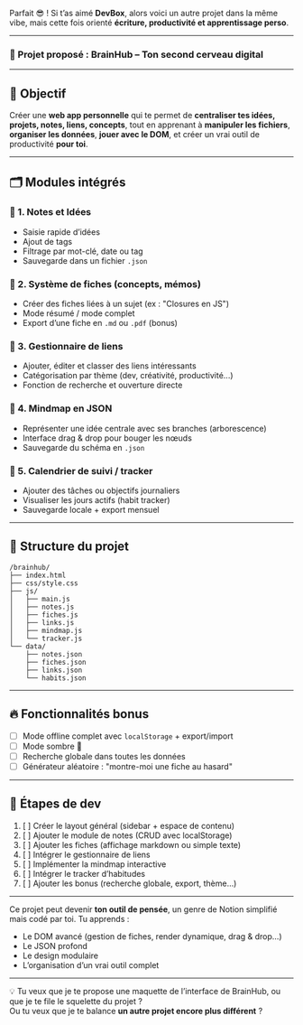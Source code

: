 Parfait 😎 ! Si t’as aimé **DevBox**, alors voici un autre projet dans la même vibe, mais cette fois orienté **écriture, productivité et apprentissage perso**.

---

### 🧠 Projet proposé : **BrainHub – Ton second cerveau digital**

---

## 🎯 Objectif
Créer une **web app personnelle** qui te permet de **centraliser tes idées, projets, notes, liens, concepts**, tout en apprenant à **manipuler les fichiers**, **organiser les données**, **jouer avec le DOM**, et créer un vrai outil de productivité **pour toi**.

---

## 🗂️ Modules intégrés

### 📓 1. **Notes et Idées**
- Saisie rapide d’idées
- Ajout de tags
- Filtrage par mot-clé, date ou tag
- Sauvegarde dans un fichier `.json`

### 🧱 2. **Système de fiches (concepts, mémos)**
- Créer des fiches liées à un sujet (ex : "Closures en JS")
- Mode résumé / mode complet
- Export d’une fiche en `.md` ou `.pdf` (bonus)

### 🔗 3. **Gestionnaire de liens**
- Ajouter, éditer et classer des liens intéressants
- Catégorisation par thème (dev, créativité, productivité...)
- Fonction de recherche et ouverture directe

### 🧠 4. **Mindmap en JSON**
- Représenter une idée centrale avec ses branches (arborescence)
- Interface drag & drop pour bouger les nœuds
- Sauvegarde du schéma en `.json`

### 📅 5. **Calendrier de suivi / tracker**
- Ajouter des tâches ou objectifs journaliers
- Visualiser les jours actifs (habit tracker)
- Sauvegarde locale + export mensuel

---

## 🧱 Structure du projet
```
/brainhub/
├── index.html
├── css/style.css
├── js/
│   ├── main.js
│   ├── notes.js
│   ├── fiches.js
│   ├── links.js
│   ├── mindmap.js
│   └── tracker.js
└── data/
    ├── notes.json
    ├── fiches.json
    ├── links.json
    └── habits.json
```

---

## 🔥 Fonctionnalités bonus
- [ ] Mode offline complet avec `localStorage` + export/import
- [ ] Mode sombre 🌙
- [ ] Recherche globale dans toutes les données
- [ ] Générateur aléatoire : "montre-moi une fiche au hasard"

---

## 🚀 Étapes de dev
1. [ ] Créer le layout général (sidebar + espace de contenu)
2. [ ] Ajouter le module de notes (CRUD avec localStorage)
3. [ ] Ajouter les fiches (affichage markdown ou simple texte)
4. [ ] Intégrer le gestionnaire de liens
5. [ ] Implémenter la mindmap interactive
6. [ ] Intégrer le tracker d’habitudes
7. [ ] Ajouter les bonus (recherche globale, export, thème…)

---

Ce projet peut devenir **ton outil de pensée**, un genre de Notion simplifié mais codé par toi. Tu apprends :
- Le DOM avancé (gestion de fiches, render dynamique, drag & drop…)
- Le JSON profond
- Le design modulaire
- L’organisation d’un vrai outil complet

---

💡 Tu veux que je te propose une maquette de l’interface de BrainHub, ou que je te file le squelette du projet ?  
Ou tu veux que je te balance **un autre projet encore plus différent** ?
